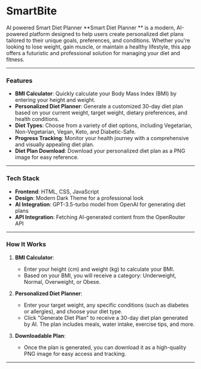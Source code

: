 # SmartBite
AI powered Smart Diet Planner
**Smart Diet Planner ** is a modern, AI-powered platform designed to help users create personalized diet plans tailored to their unique goals, preferences, and conditions. Whether you're looking to lose weight, gain muscle, or maintain a healthy lifestyle, this app offers a futuristic and professional solution for managing your diet and fitness.

---

### **Features**
- **BMI Calculator**: Quickly calculate your Body Mass Index (BMI) by entering your height and weight.
- **Personalized Diet Planner**: Generate a customized 30-day diet plan based on your current weight, target weight, dietary preferences, and health conditions.
- **Diet Types**: Choose from a variety of diet options, including Vegetarian, Non-Vegetarian, Vegan, Keto, and Diabetic-Safe.
- **Progress Tracking**: Monitor your health journey with a comprehensive and visually appealing diet plan.
- **Diet Plan Download**: Download your personalized diet plan as a PNG image for easy reference.

---

### **Tech Stack**
- **Frontend**: HTML, CSS, JavaScript
- **Design**: Modern Dark Theme for a professional look
- **AI Integration**: GPT-3.5-turbo model from OpenAI for generating diet plans
- **API Integration**: Fetching AI-generated content from the OpenRouter API

---

### **How It Works**

1. **BMI Calculator**:
   - Enter your height (cm) and weight (kg) to calculate your BMI.
   - Based on your BMI, you will receive a category: Underweight, Normal, Overweight, or Obese.

2. **Personalized Diet Planner**:
   - Enter your target weight, any specific conditions (such as diabetes or allergies), and choose your diet type.
   - Click "Generate Diet Plan" to receive a 30-day diet plan generated by AI. The plan includes meals, water intake, exercise tips, and more.

3. **Downloadable Plan**:
   - Once the plan is generated, you can download it as a high-quality PNG image for easy access and tracking.

---


